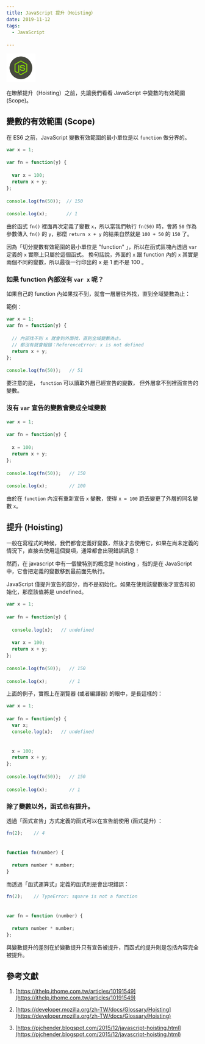 ```yaml
---
title: JavaScript 提升（Hoisting）
date: 2019-11-12
tags:
  - JavaScript

---
```


<img src="logo.svg" style="width:15%;">

<br/>

在瞭解提升（Hoisting）之前，先讓我們看看 JavaScript 中變數的有效範圍(Scope)。

## 變數的有效範圍 (Scope)

在 ES6 之前，JavaScript 變數有效範圍的最小單位是以 `function` 做分界的。

```javascript
var x = 1;

var fn = function(y) {

  var x = 100;
  return x + y;
};

console.log(fn(50));  // 150

console.log(x);       // 1
```

由於函式 `fn()` 裡面再次定義了變數 `x`，所以當我們執行 `fn(50)` 時，會將 `50` 作為參數傳入 `fn()` 的 `y`，那麼 `return x + y` 的結果自然就是 `100 + 50` 的 `150` 了。

因為「切分變數有效範圍的最小單位是 "function" 」，所以在函式區塊內透過 `var` 定義的 `x` 實際上只屬於這個函式。 換句話說，外面的 `x` 跟 function 內的 `x` 其實是兩個不同的變數，所以最後一行印出的 x 是 1 而不是 100 。

### **如果 function 內部沒有 `var x` 呢？**

如果自己的 function 內如果找不到，就會一層層往外找，直到全域變數為止：

範例：

```javascript
var x = 1;
var fn = function(y) {

  // 內部找不到 x 就會到外面找，直到全域變數為止。
  // 都沒有就會報錯：ReferenceError: x is not defined
  return x + y;
};

console.log(fn(50));   // 51
```

要注意的是， `function` 可以讀取外層已經宣告的變數， 但外層拿不到裡面宣告的變數。

### **沒有 `var` 宣告的變數會變成全域變數**

```javascript
var x = 1;

var fn = function(y) {

  x = 100;
  return x + y;
};

console.log(fn(50));   // 150

console.log(x);        // 100
```

由於在 `function` 內沒有重新宣告 `x` 變數，使得 `x = 100` 跑去變更了外層的同名變數 `x`。

## 提升 (Hoisting)

一般在寫程式的時候，我們都會定義好變數，然後才去使用它，如果在尚未定義的情況下，直接去使用這個變項，通常都會出現錯誤訊息！

然而，在 javascript 中有一個蠻特別的概念是 hoisting ，指的是在 JavaScript 中，它會把定義的變數移到最前面先執行。

JavaScript 僅提升宣告的部分，而不是初始化。如果在使用該變數後才宣告和初始化，那麼該值將是 undefined。

```javascript
var x = 1;

var fn = function(y) {

  console.log(x);   // undefined

  var x = 100;
  return x + y;
};

console.log(fn(50));   // 150

console.log(x);        // 1
```

上面的例子，實際上在瀏覽器 (或者編譯器) 的眼中，是長這樣的：

```javascript
var x = 1;

var fn = function(y) {
  var x;
  console.log(x);   // undefined


  x = 100;
  return x + y;
};

console.log(fn(50));   // 150

console.log(x);        // 1
```

### 除了變數以外，函式也有提升。

透過「函式宣告」方式定義的函式可以在宣告前使用 (函式提升) ：

```javascript
fn(2);    // 4


function fn(number) {

  return number * number;
}
```

而透過「函式運算式」定義的函式則是會出現錯誤：



```javascript
fn(2);    // TypeError: square is not a function


var fn = function (number) {

  return number * number;
};
```

與變數提升的差別在於變數提升只有宣告被提升，而函式的提升則是包括內容完全被提升。 

## 參考文獻

1. [https://ithelp.ithome.com.tw/articles/10191549](https://ithelp.ithome.com.tw/articles/10191549)

2. [https://developer.mozilla.org/zh-TW/docs/Glossary/Hoisting](https://developer.mozilla.org/zh-TW/docs/Glossary/Hoisting)

3. [https://pjchender.blogspot.com/2015/12/javascript-hoisting.html](https://pjchender.blogspot.com/2015/12/javascript-hoisting.html)
